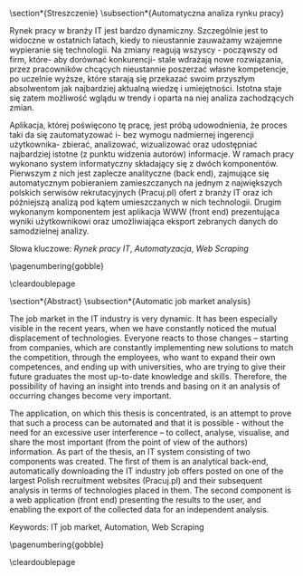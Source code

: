 \section*{Streszczenie}
\subsection*{Automatyczna analiza rynku pracy}

Rynek pracy w branży IT jest bardzo dynamiczny. Szczególnie jest to widoczne w ostatnich latach, kiedy to nieustannie zauważamy wzajemne wypieranie się technologii. Na zmiany reagują wszyscy - począwszy od firm, które- aby dorównać konkurencji- stale wdrażają nowe rozwiązania, przez pracowników chcących nieustannie poszerzać własne kompetencje, po uczelnie wyższe, które starają się przekazać swoim przyszłym absolwentom jak najbardziej aktualną wiedzę i umiejętności. Istotna staje się zatem możliwość wglądu w trendy i oparta na niej analiza zachodzących zmian. 

Aplikacja, której poświęcono tę pracę, jest próbą udowodnienia, że proces taki da się zautomatyzować i- bez wymogu nadmiernej ingerencji użytkownika- zbierać, analizować, wizualizować oraz udostępniać najbardziej istotne (z punktu widzenia autorów) informacje. W ramach pracy wykonano system informatyczny składający się z dwóch komponentów. Pierwszym z nich jest zaplecze analityczne (back end), zajmujące się automatycznym pobieraniem zamieszczanych na jednym z największych polskich serwisów rekrutacyjnych (Pracuj.pl) ofert z branży IT oraz ich późniejszą analizą pod kątem umieszczanych w nich technologii. Drugim wykonanym komponentem jest aplikacja WWW (front end) prezentująca wyniki użytkownikowi oraz umożliwiająca eksport zebranych danych do samodzielnej analizy. 

Słowa kluczowe: *Rynek pracy IT*, *Automatyzacja*, *Web Scraping*

\pagenumbering{gobble}

\cleardoublepage

\section*{Abstract}
\subsection*{Automatic job market analysis}

The job market in the IT industry is very dynamic. It has been especially visible in the recent years, when we have constantly noticed the mutual displacement of technologies. Everyone reacts to those changes – starting from companies, which are constantly implementing new solutions to match the competition, through the employees, who want to expand their own competences,  and ending up with universities, who are trying to give their future graduates the most up-to-date knowledge and skills. Therefore, the possibility of having an insight into trends and basing on it an analysis of occurring changes become very important.

The application, on which this thesis is concentrated, is an attempt to prove that such a process can be automated and that it is possible - without the need for an excessive user interference – to collect, analyse, visualise, and share the most important (from the point of view of the authors) information. As part of the thesis, an IT system consisting of two components was created. The first of them is an analytical back-end, automatically downloading the IT industry job offers posted on one of the largest Polish recruitment websites (Pracuj.pl) and their subsequent analysis in terms of technologies placed in them. The second component is a web application (front end) presenting the results to the user, and enabling the export of the collected data for an independent analysis.

Keywords: IT job market, Automation, Web Scraping

\pagenumbering{gobble}

\cleardoublepage

